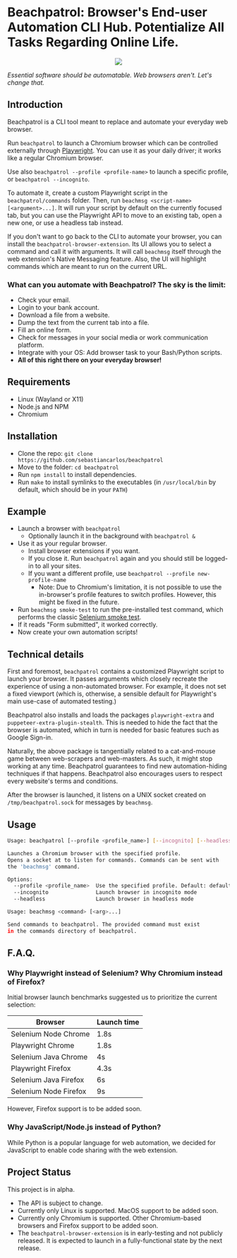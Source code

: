 # Beachpatrol: Browser's End-user Automation CLI Hub. Potentialize All Tasks Regarding Online Life.

<p align="center">
  <img src="https://github.com/sebastiancarlos/beachpatrol/assets/88276600/49fbdf4f-eeec-42f8-a0aa-dd1c1c6c1617">
</p>

_Essential software should be automatable. Web browsers aren't. Let's change that._

## Introduction

Beachpatrol is a CLI tool meant to replace and automate your everyday web browser.

Run `beachpatrol` to launch a Chromium browser which can be controlled
externally through [Playwright](https://playwright.dev/). You can use it as your daily driver; it works
like a regular Chromium browser. 

Use also `beachpatrol --profile <profile-name>` to launch a specific profile,
or `beachpatrol --incognito`.

To automate it, create a custom Playwright script in the `beachpatrol/commands`
folder. Then, run `beachmsg <script-name> [<argument>...]`. It will run your
script by default on the currently focused tab, but you can use the Playwright
API to move to an existing tab, open a new one, or use a headless tab instead.

If you don't want to go back to the CLI to automate your browser, you can
install the `beachpatrol-browser-extension`. Its UI allows you to select a
command and call it with arguments. It will call `beachmsg` itself through the
web extension's Native Messaging feature. Also, the UI will highlight commands
which are meant to run on the current URL.

### What can you automate with Beachpatrol? The sky is the limit:
- Check your email.
- Login to your bank account.
- Download a file from a website.
- Dump the text from the current tab into a file.
- Fill an online form.
- Check for messages in your social media or work communication platform.
- Integrate with your OS: Add browser task to your Bash/Python scripts.
- **All of this right there on your everyday browser!**

## Requirements

- Linux (Wayland or X11)
- Node.js and NPM
- Chromium

## Installation

- Clone the repo: `git clone https://github.com/sebastiancarlos/beachpatrol`
- Move to the folder: `cd beachpatrol`
- Run `npm install` to install dependencies.
- Run `make` to install symlinks to the executables (in `/usr/local/bin` by
  default, which should be in your `PATH`)

## Example

- Launch a browser with `beachpatrol`
  - Optionally launch it in the background with `beachpatrol &`
- Use it as your regular browser. 
  - Install browser extensions if you want.
  - If you close it. Run `beachpatrol` again and you should still be logged-in
    to all your sites.
  - If you want a different profile, use `beachpatrol --profile
    new-profile-name`
    - Note: Due to Chromium's limitation, it is not possible to use the
      in-browser's profile features to switch profiles. However, this might be
      fixed in the future.
- Run `beachmsg smoke-test` to run the pre-installed test command, which
  performs the classic [Selenium smoke test](https://www.selenium.dev/documentation/webdriver/getting_started/first_script/).
- If it reads "Form submitted", it worked correctly.
- Now create your own automation scripts!

## Technical details 

First and foremost, `beachpatrol` contains a customized Playwright script to
launch your browser. It passes arguments which closely recreate the experience
of using a non-automated browser. For example, it does not set a fixed viewport
(which is, otherwise, a sensible default for Playwright's main use-case of
automated testing.)

Beachpatrol also installs and loads the packages `playwright-extra` and
`puppeteer-extra-plugin-stealth`. This is needed to hide the fact that the
browser is automated, which in turn is needed for basic features such as Google
Sign-in. 

Naturally, the above package is tangentially related to a cat-and-mouse game
between web-scrapers and web-masters. As such, it might stop working at any
time. Beachpatrol guarantees to find new automation-hiding techniques if that
happens. Beachpatrol also encourages users to respect every website's terms and
conditions.

After the browser is launched, it listens on a UNIX socket created on
`/tmp/beachpatrol.sock` for messages by `beachmsg`.

## Usage

```bash
Usage: beachpatrol [--profile <profile_name>] [--incognito] [--headless]

Launches a Chromium browser with the specified profile.
Opens a socket at to listen for commands. Commands can be sent with
the 'beachmsg' command.

Options:
  --profile <profile_name>  Use the specified profile. Default: default
  --incognito               Launch browser in incognito mode
  --headless                Launch browser in headless mode
```

```bash
Usage: beachmsg <command> [<arg>...]

Send commands to beachpatrol. The provided command must exist
in the commands directory of beachpatrol.
```

## F.A.Q.

### Why Playwright instead of Selenium? Why Chromium instead of Firefox?

Initial browser launch benchmarks suggested us to prioritize the current selection:

| Browser                  | Launch time |
|--------------------------|-------------|
| Selenium Node Chrome     |       1.8s  |
| Playwright Chrome        |       1.8s  |
| Selenium Java Chrome     |       4s    |
| Playwright Firefox       |       4.3s  |
| Selenium Java Firefox    |       6s    |
| Selenium Node Firefox    |       9s    |

However, Firefox support is to be added soon.

### Why JavaScript/Node.js instead of Python?

While Python is a popular language for web automation, we decided for JavaScript 
to enable code sharing with the web extension.

## Project Status

This project is in alpha. 
- The API is subject to change.
- Currently only Linux is supported. MacOS support to be added soon.
- Currently only Chromium is supported. Other Chromium-based browsers and
  Firefox support to be added soon.
- The `beachpatrol-browser-extension` is in early-testing and not publicly
  released. It is expected to launch in a fully-functional state by the next
  release.
